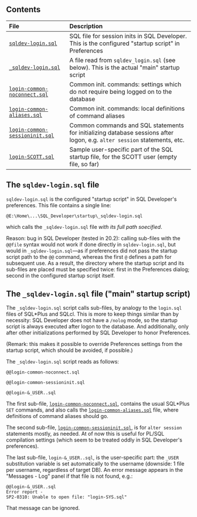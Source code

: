 ## Contents

| File | Description |
|:-----|:------------|
| [`sqldev-login.sql`](sqldev-login.sql)  | SQL file for session inits in SQL Developer. This is the configured "startup script" in Preferences |
| [`_sqldev-login.sql`](_sqldev-login.sql)  | A file read from `sqldev_login.sql` (see below). This is the actual "main" startup script |
| [`login-common-noconnect.sql`](login-common-noconnect.sql) | Common init. commands: settings which do not require being logged on to the database |
| [`login-common-aliases.sql`](login-common-aliases.sql) | Common init. commands: local definitions of command aliases |
| [`login-common-sessioninit.sql`](login-common-sessioninit.sql) | Common commands and SQL statements for initializing database sessions after logon, e.g. `alter session` statements, etc. |
| [`login-SCOTT.sql`](login-SCOTT.sql) | Sample user-specific part of the SQL startup file, for the SCOTT user (empty file, so far) |

## The `sqldev-login.sql` file

`sqldev-login.sql` is the configured "startup script" in SQL Developer's preferences.
This file contains a single line:
```
@E:\Home\...\SQL_Developer\startup\_sqldev-login.sql
```
which calls the `_sqldev-login.sql` file _with its full path soecified_.

Reason: bug in SQL Developer (tested in 20.2): calling sub-files with the `@@file` syntax
would not work if done directly in `sqldev-login.sql`, but would in `_sqldev-login.sql`—as
if preferences did not pass the startup script path to the `@@` command, whereas the first
`@` defines a path for subsequent use. As a result, the directory where the startup 
script and its sub-files are placed must be specified twice: first in the Preferences 
dialog; second in the configured startup script itself.

## The `_sqldev-login.sql` file ("main" startup script)

The `_sqldev-login.sql` script calls sub-files, by analogy to the `login.sql` files of 
SQL\*Plus and SQLcl. This is more to keep things similar than by necessity: SQL Developer
does not have a `/nolog` mode, so the startup script is always executed after logon to
the database. And additionally, only after other initializations performed by SQL Developer
to honor Preferences.

(Remark: this makes it possible to override Preferences settings from the startup
script, which should be avoided, if possible.) 

The `_sqldev-login.sql` script reads as follows:
```
@@login-common-noconnect.sql

@@login-common-sessioninit.sql

@@login-&_USER..sql
```
The first sub-file, [`login-common-noconnect.sql`](login-common-noconnect.sql), contains
the usual SQL\*Plus `SET` commands, and also calls the 
[`login-common-aliases.sql`](login-common-aliases.sql) file, where definitions
of command aliases should go.

The second sub-file, [`login-common-sessioninit.sql`](login-common-sessioninit.sql), is
for `alter session` statements mostly, as needed. At of now this is useful for PL/SQL
compilation settings (which seem to be treated oddly in SQL Developer's preferences).

The last sub-file, `login-&_USER..sql`, is the user-specific part: the `_USER` substitution
variable is set automatically to the username (downside: 1 file per username, regardless
of target DB). An error message appears in the "Messages - Log" panel if that file is not
found, e.g.:
```
@@login-&_USER..sql
Error report -
SP2-0310: Unable to open file: "login-SYS.sql"
```
That message can be ignored.

